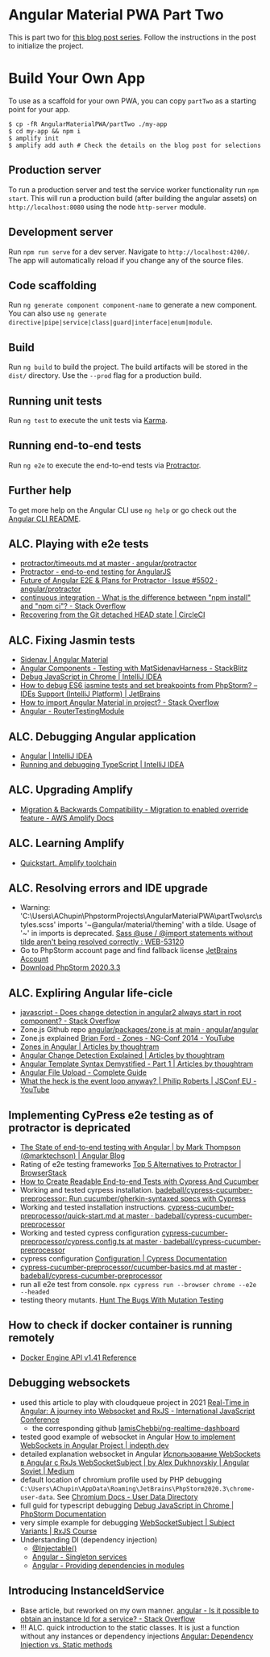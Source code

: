 # Angular Material PWA Part Two

This is part two for [this blog post series](https://medium.com/@michaellabieniec/part-1-building-a-progressive-web-application-pwa-with-angular-material-and-aws-amplify-5c741c957259). Follow the instructions in the post to initialize the project.

# Build Your Own App

To use as a scaffold for your own PWA, you can copy `partTwo` as a starting point for your app.

```
$ cp -fR AngularMaterialPWA/partTwo ./my-app
$ cd my-app && npm i
$ amplify init
$ amplify add auth # Check the details on the blog post for selections
```

## Production server
To run a production server and test the service worker functionality run `npm start`. This will run a production build (after building the angular assets) on `http://localhost:8080` using the node `http-server` module.

## Development server

Run `npm run serve` for a dev server. Navigate to `http://localhost:4200/`. The app will automatically reload if you change any of the source files.

## Code scaffolding

Run `ng generate component component-name` to generate a new component. You can also use `ng generate directive|pipe|service|class|guard|interface|enum|module`.

## Build

Run `ng build` to build the project. The build artifacts will be stored in the `dist/` directory. Use the `--prod` flag for a production build.

## Running unit tests

Run `ng test` to execute the unit tests via [Karma](https://karma-runner.github.io).

## Running end-to-end tests

Run `ng e2e` to execute the end-to-end tests via [Protractor](http://www.protractortest.org/).

## Further help

To get more help on the Angular CLI use `ng help` or go check out the [Angular CLI README](https://github.com/angular/angular-cli/blob/master/README.md).

## ALC. Playing with e2e tests
- [protractor/timeouts\.md at master · angular/protractor](https://github.com/angular/protractor/blob/master/docs/timeouts.md#waiting-for-angular-on-page-load)
- [Protractor \- end\-to\-end testing for AngularJS](https://www.protractortest.org/#/locators)
- [Future of Angular E2E & Plans for Protractor · Issue \#5502 · angular/protractor](https://github.com/angular/protractor/issues/5502)
- [continuous integration \- What is the difference between "npm install" and "npm ci"? \- Stack Overflow](https://stackoverflow.com/questions/52499617/what-is-the-difference-between-npm-install-and-npm-ci)
- [Recovering from the Git detached HEAD state \| CircleCI](https://circleci.com/blog/git-detached-head-state/#:~:text=In%20Git%2C%20HEAD%20refers%20to,commit%20in%20the%20main%20branch.)

## ALC. Fixing Jasmin tests
- [Sidenav \| Angular Material](https://material.angular.io/components/sidenav/examples)
- [Angular Components \- Testing with MatSidenavHarness \- StackBlitz](https://stackblitz.com/run?file=src%2Fmaterial.module.ts,src%2Fapp%2Fapp.module.ts)
- [Debug JavaScript in Chrome \| IntelliJ IDEA](https://www.jetbrains.com/help/idea/debugging-javascript-in-chrome.html)
- [How to debug ES6 jasmine tests and set breakpoints from PhpStorm? – IDEs Support \(IntelliJ Platform\) \| JetBrains](https://intellij-support.jetbrains.com/hc/en-us/community/posts/115000478570-How-to-debug-ES6-jasmine-tests-and-set-breakpoints-from-PhpStorm-)
- [How to import Angular Material in project? \- Stack Overflow](https://stackoverflow.com/questions/45166844/how-to-import-angular-material-in-project)
- [Angular \- RouterTestingModule](https://angular.io/api/router/testing/RouterTestingModule)

## ALC. Debugging Angular application
- [Angular \| IntelliJ IDEA](https://www.jetbrains.com/help/idea/angular.html#angular_running_and_debugging)
- [Running and debugging TypeScript \| IntelliJ IDEA](https://www.jetbrains.com/help/idea/running-and-debugging-typescript.html)

## ALC. Upgrading Amplify 
- [Migration & Backwards Compatibility \- Migration to enabled override feature \- AWS Amplify Docs](https://docs.amplify.aws/cli/migration/override/)

## ALC. Learning Amplify
- [Quickstart. Amplify toolchain](https://kaustavghosh06.github.io/docs/cli-toolchain/quickstart)

## ALC. Resolving errors and IDE upgrade
- Warning: 'C:\Users\AChupin\PhpstormProjects\AngularMaterialPWA\partTwo\src\styles.scss' imports '~@angular/material/theming' with a tilde. Usage of '~' in imports is deprecated. [Sass @use / @import statements without tilde aren't being resolved correctly : WEB\-53120](https://youtrack.jetbrains.com/issue/WEB-53120/Sass-use-import-statements-without-tilde-arent-being-resolved-correctly)
- Go to PhpStorm account page and find fallback license [JetBrains Account](https://account.jetbrains.com/licenses)
- [Download PhpStorm 2020\.3\.3](https://www.jetbrains.com/shop/download/PS/2020300?_ga=2.126951499.776827484.1668343899-1519556294.1618289126&_gl=1*1oi8rcu*_ga*MTUxOTU1NjI5NC4xNjE4Mjg5MTI2*_ga_9J976DJZ68*MTY2ODQyNzQ4NS45LjEuMTY2ODQyODEzNS4wLjAuMA..)

## ALC. Expliring Angular life-cicle

- [javascript \- Does change detection in angular2 always start in root component? \- Stack Overflow](https://stackoverflow.com/questions/36489764/does-change-detection-in-angular2-always-start-in-root-component)
- Zone.js Github repo [angular/packages/zone\.js at main · angular/angular](https://github.com/angular/angular/tree/main/packages/zone.js)  
- Zone.js explained [Brian Ford \- Zones \- NG\-Conf 2014 \- YouTube](https://www.youtube.com/watch?v=3IqtmUscE_U&t=150s&ab_channel=ng-conf)
- [Zones in Angular \| Articles by thoughtram](https://blog.thoughtram.io/angular/2016/02/01/zones-in-angular-2.html)
- [Angular Change Detection Explained \| Articles by thoughtram](https://blog.thoughtram.io/angular/2016/02/22/angular-2-change-detection-explained.html)  
- [Angular Template Syntax Demystified \- Part 1 \| Articles by thoughtram](https://blog.thoughtram.io/angular/2015/08/11/angular-2-template-syntax-demystified-part-1.html)  
- [Angular File Upload \- Complete Guide](https://blog.angular-university.io/angular-file-upload/)
- [What the heck is the event loop anyway? \| Philip Roberts \| JSConf EU \- YouTube](https://www.youtube.com/watch?v=8aGhZQkoFbQ&ab_channel=JSConf)

## Implementing CyPress e2e testing as of protractor is depricated
- [The State of end\-to\-end testing with Angular \| by Mark Thompson \(@marktechson\) \| Angular Blog](https://blog.angular.io/the-state-of-end-to-end-testing-with-angular-d175f751cb9c)
- Rating of e2e testing frameworks [Top 5 Alternatives to Protractor \| BrowserStack](https://www.browserstack.com/guide/protractor-alternatives)
- [How to Create Readable End\-to\-end Tests with Cypress And Cucumber](https://www.sipios.com/blog-tech/how-to-create-readable-end-to-end-tests-with-cypress-and-cucumber)
- Working and tested cyrpess installation. [badeball/cypress\-cucumber\-preprocessor: Run cucumber/gherkin\-syntaxed specs with Cypress](https://github.com/badeball/cypress-cucumber-preprocessor)
- Working and tested installation instructions. [cypress\-cucumber\-preprocessor/quick\-start\.md at master · badeball/cypress\-cucumber\-preprocessor](https://github.com/badeball/cypress-cucumber-preprocessor/blob/master/docs/quick-start.md)
- Working and tested cypress configuration [cypress\-cucumber\-preprocessor/cypress\.config\.ts at master · badeball/cypress\-cucumber\-preprocessor](https://github.com/badeball/cypress-cucumber-preprocessor/blob/master/examples/webpack-ts/cypress.config.ts)  
- cypress configuration [Configuration \| Cypress Documentation](https://docs.cypress.io/guides/references/configuration#Configuration-File)
- [cypress\-cucumber\-preprocessor/cucumber\-basics\.md at master · badeball/cypress\-cucumber\-preprocessor](https://github.com/badeball/cypress-cucumber-preprocessor/blob/master/docs/cucumber-basics.md)
- run all e2e test from console. `npx cypress run --browser chrome --e2e --headed`
- testing theory mutants. [Hunt The Bugs With Mutation Testing](https://www.sipios.com/blog-tech/hunt-the-bugs-with-mutation-testing)

## How to check if docker container is running remotely
- [Docker Engine API v1\.41 Reference](https://docs.docker.com/engine/api/v1.41/#tag/Container)

## Debugging websockets
- used this article to play with cloudqueue project in 2021 [Real\-Time in Angular: A journey into Websocket and RxJS \- International JavaScript Conference](https://javascript-conference.com/blog/real-time-in-angular-a-journey-into-websocket-and-rxjs/)
  - the corresponding github [lamisChebbi/ng\-realtime\-dashboard](https://github.com/lamisChebbi/ng-realtime-dashboard)
- tested good example of websocket in Angular [How to implement WebSockets in Angular Project \| indepth\.dev](https://indepth.dev/tutorials/angular/how-to-implement-websockets-in-angular-project)
- detailed explanation websocket in Angular [Использование WebSockets в Angular c RxJs WebSocketSubject \| by Alex Dukhnovskiy \| Angular Soviet \| Medium](https://medium.com/ngx/%D0%B8%D1%81%D0%BF%D0%BE%D0%BB%D1%8C%D0%B7%D0%BE%D0%B2%D0%B0%D0%BD%D0%B8%D0%B5-websockets-%D0%B2-angular-c-rxjs-websocketsubject-5018ecc20ee5)
- default location of chromium profile used by PHP debugging `C:\Users\AChupin\AppData\Roaming\JetBrains\PhpStorm2020.3\chrome-user-data`. See [Chromium Docs \- User Data Directory](https://chromium.googlesource.com/chromium/src/+/main/docs/user_data_dir.md)
- full guid for typescript debugging [Debug JavaScript in Chrome \| PhpStorm Documentation](https://www.jetbrains.com/help/phpstorm/debugging-javascript-in-chrome.html)
- very simple example for debugging [WebSocketSubject \| Subject Variants \| RxJS Course](https://rxjs-course.dev/course/subject-variants/websocket-subject/)
- Understanding DI (dependency injection)
    - [@Injectable\(\)](https://angular.io/guide/dependency-injection)
    - [Angular \- Singleton services](https://angular.io/guide/singleton-services)
    - [Angular \- Providing dependencies in modules](https://angular.io/guide/providers)
## Introducing InstanceIdService
- Base article, but reworked on my own manner. [angular \- Is it possible to obtain an instance Id for a service? \- Stack Overflow](https://stackoverflow.com/questions/51602094/is-it-possible-to-obtain-an-instance-id-for-a-service)
- !!! ALC. quick introduction to the static classes. It is just a function without any instances or dependency injections [Angular: Dependency Injection vs\. Static methods](https://plainenglish.io/blog/angular-dependency-injection-vs-static-methods-2191fc08e078)

